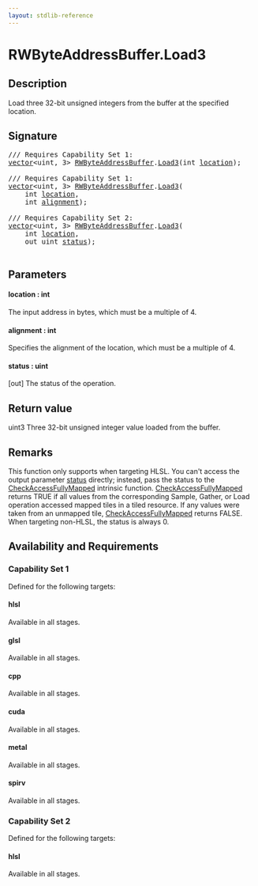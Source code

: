 ```yaml
---
layout: stdlib-reference
---
```


# RWByteAddressBuffer\.Load3

## Description

Load three 32-bit unsigned integers from the buffer at the specified location.



## Signature 

<pre>
/// Requires Capability Set 1:
<a href="../types/vector/index" class="code_type">vector</a>&lt;<span class="code_keyword">uint</span>, 3&gt; <a href="../types/rwbyteaddressbuffer-0126d/index" class="code_type">RWByteAddressBuffer</a>.<a href="load3-0">Load3</a>(<span class="code_keyword">int</span> <a href="load3-0#decl-location" class="code_param">location</a>);

/// Requires Capability Set 1:
<a href="../types/vector/index" class="code_type">vector</a>&lt;<span class="code_keyword">uint</span>, 3&gt; <a href="../types/rwbyteaddressbuffer-0126d/index" class="code_type">RWByteAddressBuffer</a>.<a href="load3-0">Load3</a>(
    <span class="code_keyword">int</span> <a href="load3-0#decl-location" class="code_param">location</a>,
    <span class="code_keyword">int</span> <a href="load3-0#decl-alignment" class="code_param">alignment</a>);

/// Requires Capability Set 2:
<a href="../types/vector/index" class="code_type">vector</a>&lt;<span class="code_keyword">uint</span>, 3&gt; <a href="../types/rwbyteaddressbuffer-0126d/index" class="code_type">RWByteAddressBuffer</a>.<a href="load3-0">Load3</a>(
    <span class="code_keyword">int</span> <a href="load3-0#decl-location" class="code_param">location</a>,
    <span class="code_keyword">out</span> <span class="code_keyword">uint</span> <a href="load3-0#decl-status" class="code_param">status</a>);

</pre>

## Parameters

####  <a id="decl-location"></a>location  : int
The input address in bytes, which must be a multiple of 4.

####  <a id="decl-alignment"></a>alignment  : int
Specifies the alignment of the location, which must be a multiple of 4.

####  <a id="decl-status"></a>status  : uint
\[out\] The status of the operation.


## Return value
<span class='code'>uint3</span> Three 32-bit unsigned integer value loaded from the buffer.


## Remarks

This function only supports when targeting HLSL.
You can't access the output parameter <span class='code'><a href="load3-0#decl-status" class="code_param">status</a></span> directly; instead,
pass the status to the <span class='code'><a href="">CheckAccessFullyMapped</a></span> intrinsic function.
<span class='code'><a href="">CheckAccessFullyMapped</a></span> returns TRUE if all values from the corresponding Sample,
Gather, or Load operation accessed mapped tiles in a tiled resource.
If any values were taken from an unmapped tile, <span class='code'><a href="">CheckAccessFullyMapped</a></span> returns FALSE.
When targeting non-HLSL, the status is always 0.


## Availability and Requirements

### Capability Set 1

Defined for the following targets:

#### hlsl
Available in all stages.

#### glsl
Available in all stages.

#### cpp
Available in all stages.

#### cuda
Available in all stages.

#### metal
Available in all stages.

#### spirv
Available in all stages.


### Capability Set 2

Defined for the following targets:

#### hlsl
Available in all stages.




